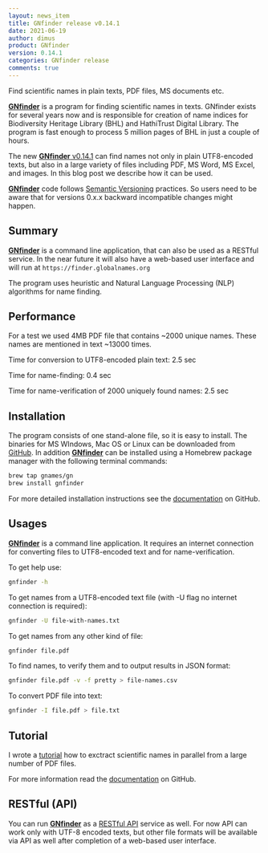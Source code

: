 ```yaml
---
layout: news_item
title: GNfinder release v0.14.1
date: 2021-06-19
author: dimus
product: GNfinder
version: 0.14.1
categories: GNfinder release
comments: true
---
```


Find scientific names in plain texts, PDF files, MS documents etc.

[**GNfinder**][gnfinder] is a program for finding scientific names in texts.
GNfinder exists for several years now and is responsible for creation of name
indices for Biodiversity Heritage Library (BHL) and HathiTrust Digital Library.
The program is fast enough to process 5 million pages of BHL in just a couple
of hours.

The new [**GNfinder** v0.14.1][gnfinder v0.14.1] can find names not only
in plain UTF8-encoded texts, but also in a large variety of files including
PDF, MS Word, MS Excel, and images. In this blog post we describe how it
can be used.

[**GNfinder**][gnfinder] code follows [Semantic Versioning] practices.  So
users need to be aware that for versions 0.x.x backward incompatible changes
might happen.

## Summary

[**GNfinder**][gnfinder] is a command line application, that can also be used
as a RESTful service. In the near future it will also have a web-based user
interface and will run at ``https://finder.globalnames.org``

The program uses heuristic and Natural Language Processing (NLP) algorithms for
name finding.

## Performance

For a test we used 4MB PDF file that contains ~2000 unique names. These names
are mentioned in text ~13000 times.

Time for conversion to UTF8-encoded plain text: 2.5 sec

Time for name-finding: 0.4 sec

Time for name-verification of 2000 uniquely found names: 2.5 sec

## Installation

The program consists of one stand-alone file, so it is easy to install. The
binaries for MS WIndows, Mac OS or Linux can be downloaded from
[GitHub][gnfinder v0.14.1]. In addition [**GNfinder**][gnfinder] can be
installed using a Homebrew package manager with the following terminal commands:

```bash
brew tap gnames/gn
brew install gnfinder
```

For more detailed installation instructions see the [documentation][gnfinder]
on GitHub.

## Usages

[**GNfinder**][gnfinder] is a command line application. It requires an internet
connection for converting files to UTF8-encoded text and for name-verification.

To get help use:

```bash
gnfinder -h
```

To get names from a UTF8-encoded text file (with -U flag no internet connection
is required):

```bash
gnfinder -U file-with-names.txt
```

To get names from any other kind of file:

```bash
gnfinder file.pdf
```

To find names, to verify them and to output results in JSON format:

```bash
gnfinder file.pdf -v -f pretty > file-names.csv
```

To convert PDF file into text:

```bash
gnfinder -I file.pdf > file.txt
```

## Tutorial

I wrote a [tutorial] how to exctract scientific names in parallel from a
large number of PDF files.

For more information read the [documentation][gnfinder] on GitHub.

## RESTful (API)

You can run [**GNfinder**][gnfinder] as a [RESTful API][gnfinder api]
service as well. For now API can work only with UTF-8 encoded texts, but other
file formats will be available via API as well after completion of a
web-based user interface.

[gnfinder]: https://github.com/gnames/gnfinder
[gnfinder v0.14.1]: https://github.com/gnames/gnfinder/releases/v0.14.1
[gnfinder api]: https://apidoc.globalnames.org/gnfinder
[Semantic Versioning]: https://semver.org
[tutorial]: https://globalnames.org/docs/tut-gnfinder/
